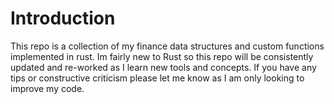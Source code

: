 # __Introduction__

This repo is a collection of my finance data structures and custom functions implemented in rust.
Im fairly new to Rust so this repo will be consistently updated and re-worked as I learn new tools and concepts.
If you have any tips or constructive criticism please let me know as I am only looking to improve my code.

